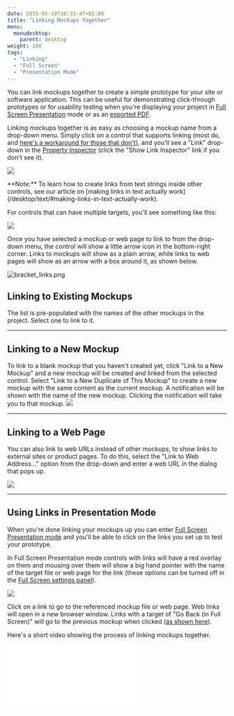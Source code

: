 ```yaml
---
date: 2015-05-10T10:33:47+02:00
title: "Linking Mockups Together"
menu:
  menudesktop:
    parent: desktop
weight: 180
tags:
  - "Linking"
  - "Full Screen"
  - "Presentation Mode"
---
```


You can link mockups together to create a simple prototype for your site or software application. This can be useful for demonstrating click-through prototypes or for usability testing when you're displaying your project in [Full Screen Presentation](/desktop/fullscreen/) mode or as an [exported PDF](/desktop/exporting/#exporting-to-pdf).

Linking mockups together is as easy as choosing a mockup name from a drop-down menu. Simply click on a control that supports linking (most do, and [here's a workaround for those that don't](https://support.balsamiq.com/tutorials/hotareas/)), and you'll see a "Link" drop-down in the [Property Inspector](/desktop/inspector/) (click the "Show Link Inspector" link if you don't see it).

![](//media.balsamiq.com/img/support/docs/m4d/b3/link_inspector.png)

<span class="alert alert-info show" role="alert">
**Note:** To learn how to create links from text strings inside other controls, see our article on [making links in text actually work](/desktop/text/#making-links-in-text-actually-work).
</span>

For controls that can have multiple targets, you'll see something like this:

![](//media.balsamiq.com/img/support/docs/m4d/b3/link_inspector_multi.png)

Once you have selected a mockup or web page to link to from the drop-down menu, the control will show a little arrow icon in the bottom-right corner. Links to mockups will show as a plain arrow, while links to web pages will show as an arrow with a box around it, as shown below.

![bracket_links.png](//media.balsamiq.com/img/support/docs/m4d/b3/bracket_links.png)


## Linking to Existing Mockups

The list is pre-populated with the names of the other mockups in the project. Select one to link to it. 

---

## Linking to a New Mockup

To link to a blank mockup that you haven't created yet, click "Link to a New Mockup" and a new mockup will be created and linked from the selected control.  Select "Link to a New Duplicate of This Mockup" to create a new mockup with the same content as the current mockup. A notification will be shown with the name of the new mockup. Clicking the notification will take you to that mockup. 
![](//media.balsamiq.com/img/support/docs/m4d/b3/linktonewmockup.png)

---

## Linking to a Web Page

You can also link to web URLs instead of other mockups, to show links to external sites or product pages. To do this, select the "Link to Web Address..." option from the drop-down and enter a web URL in the dialog that pops up.

![](//media.balsamiq.com/img/support/docs/m4d/b3/linktourl.png)

--- 
## Using Links in Presentation Mode

When you're done linking your mockups up you can enter [Full Screen Presentation mode](/desktop/fullscreen/) and you'll be able to click on the links you set up to test your prototype.

In Full Screen Presentation mode controls with links will have a red overlay on them and mousing over them will show a big hand pointer with the name of the target file or web page for the link (these options can be turned off in the [Full Screen settings panel](/desktop/fullscreen/#settings)).

![](//media.balsamiq.com/img/support/docs/m4d/b3/bighand.png)

Click on a link to go to the referenced mockup file or web page. Web links will open in a new browser window. Links with a target of "Go Back (in Full Screen)" will go to the previous mockup when clicked ([as shown here](https://www.youtube.com/watch?v=dY6eqvFiR6U)).

Here's a short video showing the process of linking mockups together.

<div class="video"><iframe allowfullscreen="" frameborder="0" src="//www.youtube.com/embed/jn28_aeh5DU?rel=0"></iframe></div>